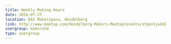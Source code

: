 ```yaml
---
title: Weekly Making Hours
date: 2016-07-27
location: DAI Makerspace, Heidelberg
link: http://www.meetup.com/Heidelberg-Makers-Meetup/events/xtqvnlyvkbkc/
usergroup: makershd
type: usergroup
---
```

